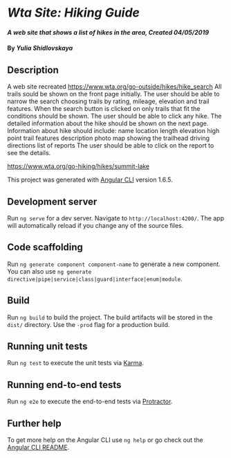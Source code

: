 # _Wta Site: Hiking Guide_

#### _A web site that shows a list of hikes in the area, Created 04/05/2019_

#### By _**Yulia Shidlovskaya**_

## Description

A web site recreated https://www.wta.org/go-outside/hikes/hike_search
All trails sould be shown on the front page initially. 
The user should be able to narrow the search choosing trails by rating, mileage, elevation and trail features.
When the search button is clicked on only trails that fit the conditions should be shown.
The user should be able to click any hike. The detailed information about the hike should be shown on the next page.
Information about hike should include:
name
location
length
elevation
high point
trail features
description
photo
map showing the trailhead
driving directions
list of reports
The user should be able to click on the report to see the details.

https://www.wta.org/go-hiking/hikes/summit-lake


This project was generated with [Angular CLI](https://github.com/angular/angular-cli) version 1.6.5.

## Development server

Run `ng serve` for a dev server. Navigate to `http://localhost:4200/`. The app will automatically reload if you change any of the source files.

## Code scaffolding

Run `ng generate component component-name` to generate a new component. You can also use `ng generate directive|pipe|service|class|guard|interface|enum|module`.

## Build

Run `ng build` to build the project. The build artifacts will be stored in the `dist/` directory. Use the `-prod` flag for a production build.

## Running unit tests

Run `ng test` to execute the unit tests via [Karma](https://karma-runner.github.io).

## Running end-to-end tests

Run `ng e2e` to execute the end-to-end tests via [Protractor](http://www.protractortest.org/).

## Further help
                                         
To get more help on the Angular CLI use `ng help` or go check out the [Angular CLI README](https://github.com/angular/angular-cli/blob/master/README.md).

